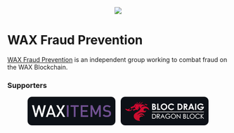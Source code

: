 <p align="center">
  <img src="https://avatars.githubusercontent.com/u/161926701?s=300" />
</p>

# WAX Fraud Prevention

[WAX Fraud Prevention](https://waxfp.com) is an independent group working to combat fraud on the WAX Blockchain.

### Supporters

<p align="center">
  <a href="http://waxitems.com"><img src="https://raw.githubusercontent.com/wax-fraud-prevention/.github/main/profile/waxitems.png" valign="middle" /></a>
  &nbsp;
  <a href="http://blocdraig.com"><img src="https://raw.githubusercontent.com/wax-fraud-prevention/.github/main/profile/blocdraig.png" valign="middle" /></a>
</p>
